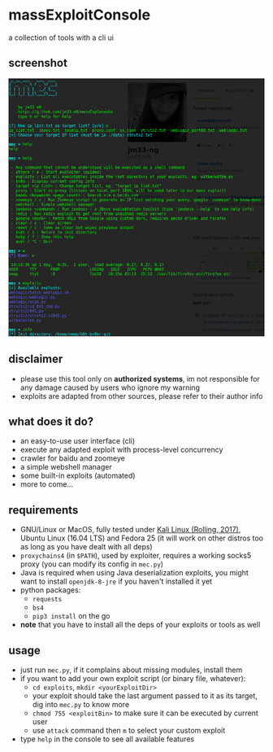 # massExploitConsole
a collection of tools with a cli ui


## screenshot

![](/screenshot/main.png)


## disclaimer

- please use this tool only on **authorized systems**, im not responsible for any damage caused by users who ignore my warning
- exploits are adapted from other sources, please refer to their author info


## what does it do?

- an easy-to-use user interface (cli)
- execute any adapted exploit with process-level concurrency
- crawler for baidu and zoomeye
- a simple webshell manager
- some built-in exploits (automated)
- more to come...


## requirements

- GNU/Linux or MacOS, fully tested under [Kali Linux (Rolling, 2017)](https://www.kali.org), Ubuntu Linux (16.04 LTS) and Fedora 25 (it will work on other distros too as long as you have dealt with all deps)
- `proxychains4` (in `$PATH`), used by exploiter, requires a working socks5 proxy (you can modify its config in `mec.py`)
- Java is required when using Java deserialization exploits, you might want to install `openjdk-8-jre` if you haven't installed it yet
- python packages:
    - `requests`
    - `bs4`
    - `pip3 install` on the go
- **note** that you have to install all the deps of your exploits or tools as well


## usage

- just run `mec.py`, if it complains about missing modules, install them
- if you want to add your own exploit script (or binary file, whatever):
    - `cd exploits`, `mkdir <yourExploitDir>`
    - your exploit should take the last argument passed to it as its target, dig into `mec.py` to know more
    - `chmod 755 <exploitBin>` to make sure it can be executed by current user
    - use `attack` command then `m` to select your custom exploit
- type `help` in the console to see all available features